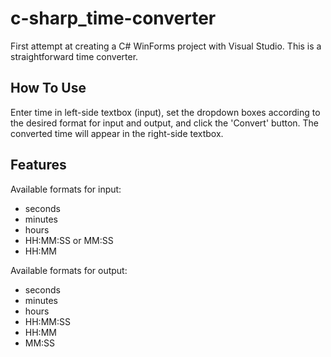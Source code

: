 # c-sharp_time-converter

First attempt at creating a C# WinForms project with Visual Studio. This is a straightforward time converter.

## How To Use

Enter time in left-side textbox (input), set the dropdown boxes according to the desired format for input and output, and click the 'Convert' button. The converted time will appear in the right-side textbox.

## Features

Available formats for input:
- seconds
- minutes
- hours
- HH:MM:SS or MM:SS
- HH:MM

Available formats for output:
- seconds
- minutes
- hours
- HH:MM:SS
- HH:MM
- MM:SS
